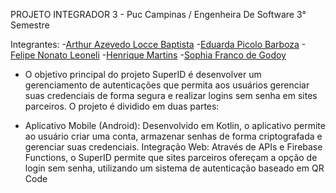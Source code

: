 PROJETO INTEGRADOR 3 - Puc Campinas / Engenheira De Software 3° Semestre

Integrantes:
-[Arthur Azevedo Locce Baptista](https://github.com/arthurlocce)
-[Eduarda Picolo Barboza](https://github.com/eduardapicolo)
-[Felipe Nonato Leoneli](https://github.com/lipeleoneli)
-[Henrique Martins](https://github.com/HenriqueMartins2502)
-[Sophia Franco de Godoy](https://github.com/sophiagodoy)

- O objetivo principal do projeto SuperID é desenvolver um gerenciamento de autenticações que permita aos usuários gerenciar suas credenciais de forma segura e realizar logins sem senha em sites parceiros. O projeto é dividido em duas partes:

- Aplicativo Mobile (Android): Desenvolvido em Kotlin, o aplicativo permite ao usuário criar uma conta, armazenar senhas de forma criptografada e gerenciar suas credenciais. Integração Web: Através de APIs e Firebase Functions, o SuperID permite que sites parceiros ofereçam a opção de login sem senha, utilizando um sistema de autenticação baseado em QR Code
